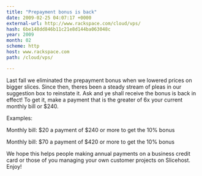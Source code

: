 ```yaml
---
title: "Prepayment bonus is back"
date: 2009-02-25 04:07:17 +0000
external-url: http://www.rackspace.com/cloud/vps/
hash: 6be148dd846b11c21e8d144ba063048c
year: 2009
month: 02
scheme: http
host: www.rackspace.com
path: /cloud/vps/

---
```


Last fall we eliminated the prepayment bonus when we lowered prices on bigger slices. Since then, theres been a steady stream of pleas in our suggestion box to reinstate it. Ask and ye shall receive  the bonus is back in effect! To get it, make a payment that is the greater of 6x your current monthly bill or $240.



Examples:



Monthly bill: $20  a payment of $240 or more to get the 10% bonus



Monthly bill: $70  a payment of $420 or more to get the 10% bonus



We hope this helps people making annual payments on a business credit card or those of you managing your own customer projects on Slicehost. Enjoy!

